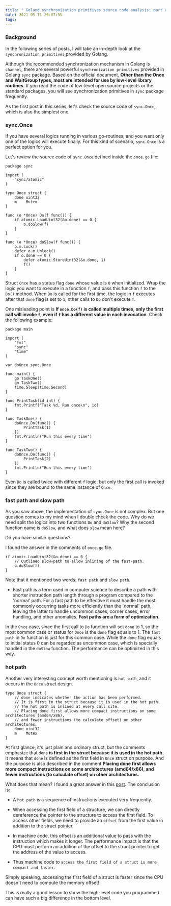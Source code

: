 ```yaml
---
title: " Golang synchronization primitives source code analysis: part one - sync.Once"
date: 2021-05-11 20:07:55
tags:
---
```


### Background

In the following series of posts, I will take an in-depth look at the `synchronization primitives` provided by Golang. 

Although the recommended synchronization mechanism in Golang is `channel`, there are several powerful `synchronization primitives` provided in Golang `sync` package. Based on the official document, **Other than the Once and WaitGroup types, most are intended for use by low-level library routines**. If you read the code of low-level open source projects or the standard packages, you will see synchronization primitives in `sync` package frequently. 

As the first post in this series, let's check the source code of `sync.Once`, which is also the simplest one.

### sync.Once

If you have several logics running in various go-routines, and you want only one of the logics will execute finally. For this kind of scenario, `sync.Once` is a perfect option for you. 

Let's review the source code of `sync.Once` defined inside the `once.go` file: 

```golang
package sync

import (
	"sync/atomic"
)

type Once struct {
	done uint32
	m    Mutex
}

func (o *Once) Do(f func()) {
	if atomic.LoadUint32(&o.done) == 0 {
		o.doSlow(f)
	}
}

func (o *Once) doSlow(f func()) {
	o.m.Lock()
	defer o.m.Unlock()
	if o.done == 0 {
		defer atomic.StoreUint32(&o.done, 1)
		f()
	}
}
```
Struct `Once` has a status flag `done` whose value is `0` when initialized. Wrap the logic you want to execute in a function `f`, and pass this function `f` to the `Do()` method. When `Do` is called for the first time, the logic in `f` executes after that `done` flag is set to `1`, other calls to `Do` don't execute `f`. 

One misleading point is  **If `once.Do(f)` is called multiple times, only the first call will invoke `f`, even if `f` has a different value in each invocation**. Check the following example:

```golang
package main

import (
	"fmt"
	"sync"
	"time"
)

var doOnce sync.Once

func main() {
	go TaskOne()
	go TaskTwo()
	time.Sleep(time.Second)
}

func PrintTask(id int) {
	fmt.Printf("Task %d, Run once\n", id)
}

func TaskOne() {
	doOnce.Do(func() {
		PrintTask(1)
	})
	fmt.Println("Run this every time")
}

func TaskTwo() {
	doOnce.Do(func() {
		PrintTask(2)
	})
	fmt.Println("Run this every time")
}
```
Even `Do` is called twice with different `f` logic, but only the first call is invoked since they are bound to the same instance of `Once`. 

### fast path and slow path

As you saw above, the implementation of `sync.Once` is not complex. But one question comes to my mind when I double check the code. Why do we need split the logics into two functions `Do` and `doSlow`? Why the second function name is `doSlow`, and what does `slow` mean here?

Do you have similar questions? 

I found the answer in the comments of `once.go` file. 

```golang 
if atomic.LoadUint32(&o.done) == 0 {
	// Outlined slow-path to allow inlining of the fast-path.
	o.doSlow(f)
}
```

Note that it mentioned two words: `fast path` and `slow path`. 

- Fast path is a term used in computer science to describe a path with shorter instruction path length through a program compared to the 'normal' path. For a fast path to be effective it must handle the most commonly occurring tasks more efficiently than the 'normal' path, leaving the latter to handle uncommon cases, corner cases, error handling, and other anomalies. **Fast paths are a form of optimization**. 

In the `Once` case, since the first call to `Do` function will set `done` to 1, so the most common case or status for `Once` is the `done` flag equals to 1. The `fast path` in `Do` function is just for this common case. While the `done` flag equals to initial status 0 can be regarded as uncommon case, which is specially handled in the `doSlow` function. The performance can be optimized in this way.

### hot path

Another very interesting concept worth mentioning is `hot path`, and it occurs in the `Once` struct design.

```golang
type Once struct {
	// done indicates whether the action has been performed.
	// It is first in the struct because it is used in the hot path.
	// The hot path is inlined at every call site.
	// Placing done first allows more compact instructions on some architectures (amd64/x86),
	// and fewer instructions (to calculate offset) on other architectures.
	done uint32
	m    Mutex
}
```
At first glance, it's just plain and ordinary struct, but the comments emphasize that `done` **is first in the struct because it is used in the hot path**. It means that `done` is defined as the first field in `Once` struct on purpose. And the purpose is also described in the comment **Placing done first allows more compact instructions on some architectures (amd64/x86), and fewer instructions (to calculate offset) on other architectures.**

What does that mean? I found a great answer in this [post](https://stackoverflow.com/questions/59174176/what-does-hot-path-mean-in-the-context-of-sync-once). The conclusion is:

- A `hot path` is a sequence of instructions executed very frequently.

- When accessing the first field of a structure, we can directly dereference the pointer to the structure to access the first field. To access other fields, we need to provide an `offset` from the first value in addition to the struct pointer.

- In machine code, this offset is an additional value to pass with the instruction which makes it longer. The performance impact is that the CPU must perform an addition of the offset to the struct pointer to get the address of the value to access.

- Thus machine code to `access the first field of a struct is more compact and faster`.

Simply speaking, accessing the first field of a struct is faster since the CPU doesn't need to compute the memory offset!

This is really a good lesson to show the high-level code you programmed can have such a big difference in the bottom level.

















